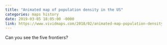 ```yaml
---
title: "Animated map of population density in the US"
categories: maps history
date: 2019-03-05 18:05:00 -0000
link: https://www.vividmaps.com/2018/02/animated-map-population-density-u-s-1790-2010.html
---
```

Can you see the five frontiers?
